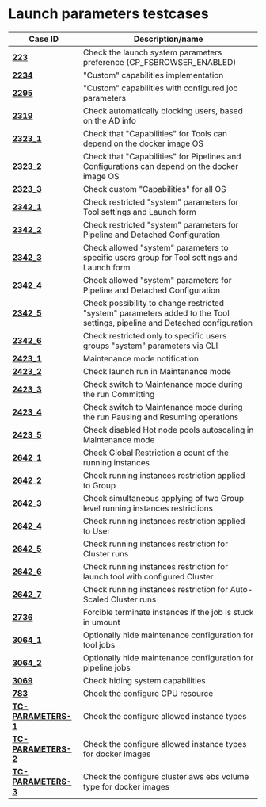 # Launch parameters testcases

| Case ID                                   | Description/name                                                                                                           |
|-------------------------------------------|----------------------------------------------------------------------------------------------------------------------------|
| [**223**](223.md)                         | Check the launch system parameters preference (CP_FSBROWSER_ENABLED)                                                       |
| [**2234**](2234.md)                       | "Custom" capabilities implementation                                                                                       |
| [**2295**](2295.md)                       | "Custom" capabilities with configured job parameters                                                                       |
| [**2319**](2319.md)                       | Check automatically blocking users, based on the AD info                                                                   |
| [**2323_1**](2323/2323_1.md)              | Check that "Capabilities" for Tools can depend on the docker image OS                                                      |
| [**2323_2**](2323/2323_2.md)              | Check that "Capabilities" for Pipelines and Configurations can depend on the docker image OS                               |
| [**2323_3**](2323/2323_3.md)              | Check custom "Capabilities" for all OS                                                                                     |
| [**2342_1**](2342/2342_1.md)              | Check restricted "system" parameters for Tool settings and Launch form                                                     |
| [**2342_2**](2342/2342_2.md)              | Check restricted "system" parameters for Pipeline and Detached Configuration                                               |
| [**2342_3**](2342/2342_3.md)              | Check allowed "system" parameters to specific users group for Tool settings and Launch form                                |
| [**2342_4**](2342/2342_4.md)              | Check allowed "system" parameters for Pipeline and Detached Configuration                                                  |
| [**2342_5**](2342/2342_5.md)              | Check possibility to change restricted "system" parameters added to the Tool settings, pipeline and Detached configuration |
| [**2342_6**](2342/2342_6.md)              | Check restricted only to specific users groups "system" parameters via CLI                                                 |
| [**2423_1**](2423/2423_1.md)              | Maintenance mode notification                                                                                              |
| [**2423_2**](2423/2423_2.md)              | Check launch run in Maintenance mode                                                                                       |
| [**2423_3**](2423/2423_3.md)              | Check switch to Maintenance mode during the run Committing                                                                 |
| [**2423_4**](2423/2423_4.md)              | Check switch to Maintenance mode during the run Pausing and Resuming operations                                            |
| [**2423_5**](2423/2423_5.md)              | Check disabled Hot node pools autoscaling in Maintenance mode                                                              |
| [**2642_1**](2642/2642_1.md)              | Check Global Restriction a count of the running instances                                                                  |
| [**2642_2**](2642/2642_2.md)              | Check running instances restriction applied to Group                                                                       |
| [**2642_3**](2642/2642_3.md)              | Check simultaneous applying of two Group level running instances restrictions                                              |
| [**2642_4**](2642/2642_4.md)              | Check running instances restriction applied to User                                                                        |
| [**2642_5**](2642/2642_5.md)              | Check running instances restriction for Cluster runs                                                                       |
| [**2642_6**](2642/2642_6.md)              | Check running instances restriction for launch tool with configured Cluster                                                |
| [**2642_7**](2642/2642_7.md)              | Check running instances restriction for Auto-Scaled Cluster runs                                                           |
| [**2736**](2736.md)                       | Forcible terminate instances if the job is stuck in umount                                                                 |
| [**3064_1**](3064/3064_1.md)              | Optionally hide maintenance configuration for tool jobs                                                                    |
| [**3064_2**](3064/3064_2.md)              | Optionally hide maintenance configuration for pipeline jobs                                                                |
| [**3069**](3069.md)                       | Check hiding system capabilities                                                                                           |
| [**783**](783.md)                         | Check the configure CPU resource                                                                                           |
| [**TC-PARAMETERS-1**](TC-PARAMETERS-1.md) | Check the configure allowed instance types                                                                                 |
| [**TC-PARAMETERS-2**](TC-PARAMETERS-2.md) | Check the configure allowed instance types for docker images                                                               |
| [**TC-PARAMETERS-3**](TC-PARAMETERS-3.md) | Check the configure cluster aws ebs volume type for docker images                                                          |
